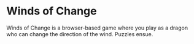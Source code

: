 # Winds of Change
Winds of Change is a browser-based game where you play as a dragon who can change the direction of the wind. Puzzles ensue.
